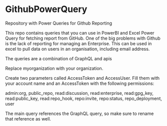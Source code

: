 # GithubPowerQuery
Repository with Power Queries for Github Reporting

This repo contains queries that you can use in PowerBI and Excel Power Query for fetching report from GitHub. One of the big problems with Github is the lack of reporting for managing an Enterprise. This can be used in excel to pull data on users in an organisation, including email address.

The queries are a combination of GraphQL and apis

Replace myorganization with your organization.

Create two parameters called AccessToken and AccessUser.
Fill them with your account name and an AccessToken with the following permissions:

admin:org, public_repo, read:discussion, read:enterprise, read:gpg_key, read:public_key, read:repo_hook, repo:invite, repo:status, repo_deployment, user

The main query references the GraphQL query, so make sure to rename that reference as well.
